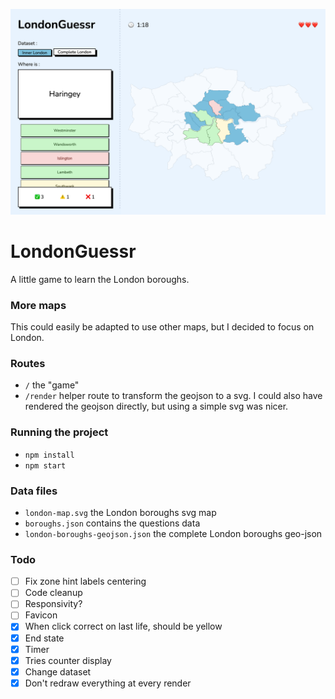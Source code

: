 ![a screenshot of the app](./screenshot.png)

# LondonGuessr

A little game to learn the London boroughs.

### More maps

This could easily be adapted to use other maps, but I decided to focus on London.

### Routes

- `/` the "game"
- `/render` helper route to transform the geojson to a svg. I could also have rendered the geojson directly, but using a simple svg was nicer.

### Running the project

- `npm install`
- `npm start`

### Data files

- `london-map.svg` the London boroughs svg map
- `boroughs.json` contains the questions data
- `london-boroughs-geojson.json` the complete London boroughs geo-json

### Todo

- [ ] Fix zone hint labels centering
- [ ] Code cleanup
- [ ] Responsivity?
- [ ] Favicon
- [x] When click correct on last life, should be yellow
- [x] End state
- [x] Timer
- [x] Tries counter display
- [x] Change dataset
- [x] Don't redraw everything at every render
